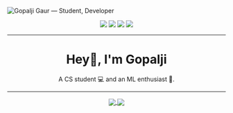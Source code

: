 <p align="center">
  
![Gopalji Gaur — Student, Developer](https://gopalji.me/static/images/banner.png)  
</p>

<p align="center">
<a href="https://gopalji.me"><img src="https://img.shields.io/badge/website-000000?style=for-the-badge&logo=About.me&logoColor=white"/></a>
<a href="https://www.linkedin.com/in/gopaljigaur"><img src="https://img.shields.io/badge/LinkedIn-0077B5?style=for-the-badge&logo=linkedin&logoColor=white"/></a>
<a href="https://twitter.com/gopalji_gaur"><img src="https://img.shields.io/badge/Twitter-1DA1F2?style=for-the-badge&logo=twitter&logoColor=white"/></a>
<a href="mailto:gopaljigaur@gmail.com"><img src="https://img.shields.io/badge/Gmail-D14836?style=for-the-badge&logo=gmail&logoColor=white"/></a>
</p>

---

<h1 align="center">
Hey👋, I'm Gopalji
</h1>
<p align="center">A CS student 💻 and an ML enthusiast 🤖.</p>

---
<p align="center">
<a href="https://github.com/gopaljigaur?tab=repositories">
  <img align="center" src="https://github-readme-stats.vercel.app/api?username=gopaljigaur&count_private=true&show_icons=true&theme=highcontrast&hide_title=true&hide_rank=true&include_all_commits=true" />
</a>
<a href="https://github.com/gopaljigaur?tab=repositories">
  <img align="center" src="https://github-readme-stats.vercel.app/api/top-langs/?username=gopaljigaur&theme=highcontrast&layout=compact" />
</a>
</p>
